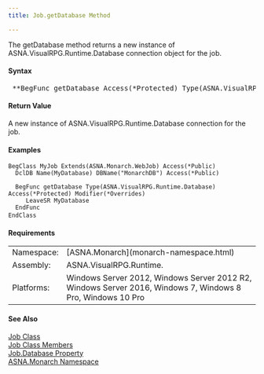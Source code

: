 ```yaml
---
title: Job.getDatabase Method

---
```


The getDatabase method returns a new instance of ASNA.VisualRPG.Runtime.Database connection object for the job.
<!-- start -->

#### Syntax
<pre class="prettyprint"> **BegFunc getDatabase Access(*Protected) Type(ASNA.VisualRPG.Runtime.Database)**       </pre>

<!-- start -->

#### Return Value
A new instance of ASNA.VisualRPG.Runtime.Database connection for the job.
<!-- start -->

#### Examples
<pre class="prettyprint"><code class="language-avr">BegClass MyJob Extends(ASNA.Monarch.WebJob) Access(*Public)
  DclDB Name(MyDatabase) DBName("MonarchDB") Access(*Public)

  BegFunc getDatabase Type(ASNA.VisualRPG.Runtime.Database) Access(*Protected) Modifier(*Overrides)
     LeaveSR MyDatabase
  EndFunc
EndClass</code>      </pre>

<!-- start -->

#### Requirements
<table class="dttable" cellspacing="0" cellpadding="4" width="60%">
           <colgroup>
            <col width="15%" style="font-weight:bold" />
            <col width="85%" />
          </colgroup>
          <tr>
            <td>Namespace:</td>
            <td>[ASNA.Monarch](monarch-namespace.html)</td>
          </tr>
          <tr>
            <td>Assembly:</td>
            <td>ASNA.VisualRPG.Runtime.</td>
          </tr>
         <tr>
            <td>Platforms:</td>
            <td> Windows Server 2012, Windows Server 2012 R2, Windows Server 2016, Windows 7, Windows 8 Pro, Windows 10 Pro</td>
         </tr>
</table>

<!-- end -->

#### See Also
[Job Class](job-class.html) <br clear="none" /> [Job Class Members](job-members.html) <br clear="none" /> [ Job.Database Property](job-class-database-property.html) <br clear="none" /> [ASNA.Monarch Namespace](monarch-namespace.html) 
